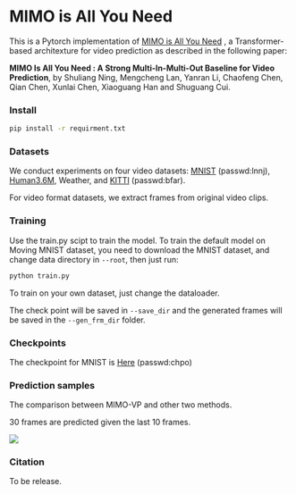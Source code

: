 # MIMO is All You Need

This is a Pytorch implementation of [MIMO is All You Need](https://arxiv.org/abs/2212.04655) , a Transformer-based architexture for video prediction as described in the following paper: 

**MIMO Is All You Need : A Strong Multi-In-Multi-Out Baseline for Video Prediction**, by Shuliang Ning, Mengcheng Lan, Yanran Li, Chaofeng Chen, Qian Chen, Xunlai Chen, Xiaoguang Han and Shuguang Cui. 

### Install

~~~bash
pip install -r requirment.txt
~~~

### Datasets

We conduct experiments on four video datasets: [MNIST](https://pan.baidu.com/s/1n-r_0BuBa1XjDpEAX-nm1Q?pwd=lnnj) (passwd:lnnj), [Human3.6M](http://vision.imar.ro/human3.6m/description.php), Weather, and [KITTI](https://pan.baidu.com/s/17xhuN8Ad3IjGSCeaGH7wVw?pwd=bfar ) (passwd:bfar). 

For video format datasets, we extract frames from original video clips. 

### Training

Use the train.py scipt to train the model. To train the default model on Moving MNIST dataset, you need to download the MNIST dataset, and change data directory in `--root`, then just run:

~~~bash
python train.py
~~~

To train on your own dataset, just change the dataloader. 

The check point will be saved in `--save_dir` and the generated frames will be saved in the `--gen_frm_dir` folder. 

### Checkpoints

The checkpoint for MNIST is [Here](https://pan.baidu.com/s/1h548ndTYbYpHThTT7ed5vQ) (passwd:chpo)

### Prediction samples

The comparison between MIMO-VP and other two methods. 

30 frames are predicted given the last 10 frames. 

![](https://s21.aconvert.com/convert/p3r68-cdx67/wy8gc-cmku7.gif)





### Citation

To be release. 







 





